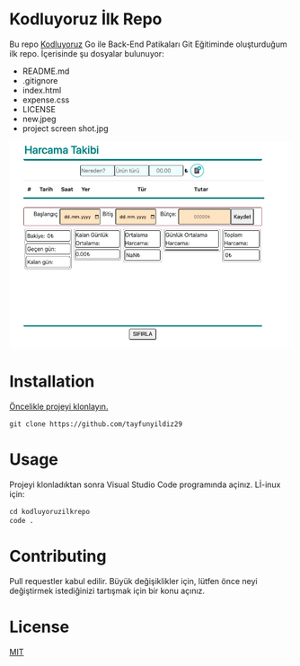 # Kodluyoruz İlk Repo
Bu repo [Kodluyoruz](https://www.kodluyoruz.org/) Go ile Back-End Patikaları Git Eğitiminde oluşturduğum ilk repo. İçerisinde şu dosyalar bulunuyor:

* README.md
* .gitignore
* index.html
* expense.css
* LICENSE
* new.jpeg
* project screen shot.jpg


![lorem picsum](/project%20screen%20shot.jpg)


# Installation
[Öncelikle projeyi klonlayın. ](https://github.com/tayfunyildiz29/kodluyoruzilkrepo)

```
git clone https://github.com/tayfunyildiz29 
```


# Usage
Projeyi klonladıktan sonra Visual Studio Code programında açinız.
Lİ-inux için:

```
cd kodluyoruzilkrepo
code .
```
# Contributing
Pull requestler kabul edilir. Büyük değişiklikler için, lütfen önce neyi değiştirmek istediğinizi tartışmak için bir konu açınız.

# License
[MIT](https://github.com/tayfunyildiz29/kodluyoruzilkrepo/blob/main/LICENSE)